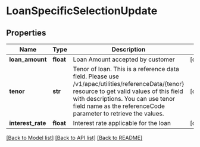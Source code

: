 # LoanSpecificSelectionUpdate

## Properties
Name | Type | Description | Notes
------------ | ------------- | ------------- | -------------
**loan_amount** | **float** | Loan Amount accepted by customer | [optional] 
**tenor** | **str** | Tenor of loan. This is a reference data field. Please use /v1/apac/utilities/referenceData/{tenor} resource to get valid values of this field with descriptions. You can use tenor field name as the referenceCode parameter to retrieve the values. | [optional] 
**interest_rate** | **float** | Interest rate applicable for the loan | [optional] 

[[Back to Model list]](../README.md#documentation-for-models) [[Back to API list]](../README.md#documentation-for-api-endpoints) [[Back to README]](../README.md)

